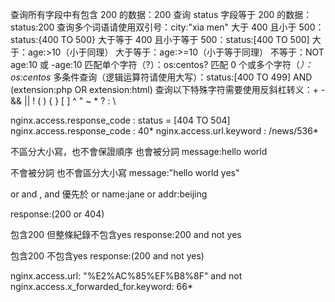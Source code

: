 查询所有字段中有包含 200 的数据：200
查询 status 字段等于 200 的数据：status:200
查询多个词语请使用双引号：city:"xia men"
大于 400 且小于 500：status:{400 TO 500}
大于等于 400 且小于等于 500：status:[400 TO 500]
大于：age:>10（小于同理）
大于等于：age:>=10（小于等于同理）
不等于：NOT age:10 或 -age:10
匹配单个字符（?）：os:centos?
匹配 0 个或多个字符（*）：os:centos*
多条件查询（逻辑运算符请使用大写）：status:[400 TO 499] AND (extension:php OR extension:html)
查询以下特殊字符需要使用反斜杠转义：+ - && || ! ( ) { } [ ] ^ " ~ * ? : \

nginx.access.response_code : status = [404 TO 504]
nginx.access.response_code : 40*
nginx.access.url.keyword : /news/536*


不區分大小寫，也不會保證順序 也會被分詞
message:hello world

不會被分詞 也不會區分大小寫
message:"hello world yes"

or and , and 優先於 or
name:jane or addr:beijing

response:(200 or 404)

包含200 但整條紀錄不包含yes
response:200 and not yes

包含200 不包含yes
response:(200 and not yes)

nginx.access.url: "%E2%AC%85%EF%B8%8F" and not nginx.access.x_forwarded_for.keyword: 66*